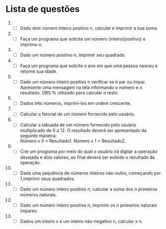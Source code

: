 # Lista de questões
1. - [ ] Dado dois número inteiro positivo n, calcular e imprimir a sua soma.
2. - [ ] Faça um programa que solicite um número (inteiro/positivo) e imprima-o.
3. - [ ] Dado um número positivo n, imprimir seu quadrado.
4. - [ ] Faça um programa que solicite o ano em que uma pessoa nasceu e retorne sua idade.
5. - [ ] Dado um número inteiro positivo n verificar se é par ou ímpar. Apresente uma mensagem na tela informando o número e o resultado. OBS:% utilizado para calcular o resto.
6. - [ ] Dados três números, imprimi-los em ordem crescente.
7. - [ ] Calcular o fatorial de um número fornecido pelo usuário.
8. - [ ] Calcular a tabuada de um número fornecido pelo usuário multiplicado de 0 a 12. O resultado deverá ser  apresentado da seguinte maneira:  
Número   x   0   =  Resultado1.
Número   x   1   =  Resultado2.
9. - [ ] Crie um programa por meio do qual o usuário irá digitar a operação desejada e dois valores, ao final deverá ser exibido o resultado da operação.
10. - [ ] Dada uma sequência de números inteiros não-nulos, começando por 1,imprimir seus quadrados.
11. - [ ] Dado um número inteiro positivo n, calcular a soma dos n primeiros números naturais.
12. - [ ] Dado um número inteiro positivo n, imprimir os n primeiros naturais ímpares.
13. - [ ] Dados um inteiro x e um inteiro não-negativo n, calcular x n.      

